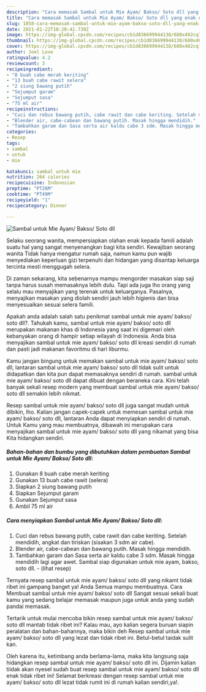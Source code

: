 ```yaml
---
description: "Cara memasak Sambal untuk Mie Ayam/ Bakso/ Soto dll yang enak dan Mudah Dibuat"
title: "Cara memasak Sambal untuk Mie Ayam/ Bakso/ Soto dll yang enak dan Mudah Dibuat"
slug: 1058-cara-memasak-sambal-untuk-mie-ayam-bakso-soto-dll-yang-enak-dan-mudah-dibuat
date: 2021-01-22T10:20:42.730Z
image: https://img-global.cpcdn.com/recipes/cb1d836699944138/680x482cq70/sambal-untuk-mie-ayam-bakso-soto-dll-foto-resep-utama.jpg
thumbnail: https://img-global.cpcdn.com/recipes/cb1d836699944138/680x482cq70/sambal-untuk-mie-ayam-bakso-soto-dll-foto-resep-utama.jpg
cover: https://img-global.cpcdn.com/recipes/cb1d836699944138/680x482cq70/sambal-untuk-mie-ayam-bakso-soto-dll-foto-resep-utama.jpg
author: Joel Love
ratingvalue: 4.2
reviewcount: 3
recipeingredient:
- "8 buah cabe merah keriting"
- "13 buah cabe rawit selera"
- "2 siung bawang putih"
- "Sejumput garam"
- "Sejumput sasa"
- "75 ml air"
recipeinstructions:
- "Cuci dan rebus bawang putih, cabe rawit dan cabe keriting. Setelah mendidih, angkat dan tiriskan (sisakan 3 sdm air cabe)."
- "Blender air, cabe-cabean dan bawang putih. Masak hingga mendidih."
- "Tambahkan garam dan Sasa serta air kaldu cabe 3 sdm. Masak hingga mendidih lagi agar awet. Sambal siap digunakan untuk mie ayam, bakso, soto dll.           (lihat resep)"
categories:
- Resep
tags:
- sambal
- untuk
- mie

katakunci: sambal untuk mie 
nutrition: 264 calories
recipecuisine: Indonesian
preptime: "PT26M"
cooktime: "PT49M"
recipeyield: "1"
recipecategory: Dinner

---
```



![Sambal untuk Mie Ayam/ Bakso/ Soto dll](https://img-global.cpcdn.com/recipes/cb1d836699944138/680x482cq70/sambal-untuk-mie-ayam-bakso-soto-dll-foto-resep-utama.jpg)

Selaku seorang wanita, mempersiapkan olahan enak kepada famili adalah suatu hal yang sangat menyenangkan bagi kita sendiri. Kewajiban seorang  wanita Tidak hanya mengatur rumah saja, namun kamu pun wajib menyediakan keperluan gizi terpenuhi dan hidangan yang disantap keluarga tercinta mesti menggugah selera.

Di zaman  sekarang, kita sebenarnya mampu mengorder masakan siap saji tanpa harus susah memasaknya lebih dulu. Tapi ada juga lho orang yang selalu mau menyajikan yang terenak untuk keluarganya. Pasalnya, menyajikan masakan yang diolah sendiri jauh lebih higienis dan bisa menyesuaikan sesuai selera famili. 



Apakah anda adalah salah satu penikmat sambal untuk mie ayam/ bakso/ soto dll?. Tahukah kamu, sambal untuk mie ayam/ bakso/ soto dll merupakan makanan khas di Indonesia yang saat ini digemari oleh kebanyakan orang di hampir setiap wilayah di Indonesia. Anda bisa menyajikan sambal untuk mie ayam/ bakso/ soto dll kreasi sendiri di rumah dan pasti jadi makanan favoritmu di hari liburmu.

Kamu jangan bingung untuk memakan sambal untuk mie ayam/ bakso/ soto dll, lantaran sambal untuk mie ayam/ bakso/ soto dll tidak sulit untuk didapatkan dan kita pun dapat memasaknya sendiri di rumah. sambal untuk mie ayam/ bakso/ soto dll dapat dibuat dengan beraneka cara. Kini telah banyak sekali resep modern yang membuat sambal untuk mie ayam/ bakso/ soto dll semakin lebih nikmat.

Resep sambal untuk mie ayam/ bakso/ soto dll juga sangat mudah untuk dibikin, lho. Kalian jangan capek-capek untuk memesan sambal untuk mie ayam/ bakso/ soto dll, lantaran Anda dapat menyiapkan sendiri di rumah. Untuk Kamu yang mau membuatnya, dibawah ini merupakan cara menyajikan sambal untuk mie ayam/ bakso/ soto dll yang nikamat yang bisa Kita hidangkan sendiri.

<!--inarticleads1-->

##### Bahan-bahan dan bumbu yang dibutuhkan dalam pembuatan Sambal untuk Mie Ayam/ Bakso/ Soto dll:

1. Gunakan 8 buah cabe merah keriting
1. Gunakan 13 buah cabe rawit (selera)
1. Siapkan 2 siung bawang putih
1. Siapkan Sejumput garam
1. Gunakan Sejumput sasa
1. Ambil 75 ml air




<!--inarticleads2-->

##### Cara menyiapkan Sambal untuk Mie Ayam/ Bakso/ Soto dll:

1. Cuci dan rebus bawang putih, cabe rawit dan cabe keriting. Setelah mendidih, angkat dan tiriskan (sisakan 3 sdm air cabe).
1. Blender air, cabe-cabean dan bawang putih. Masak hingga mendidih.
1. Tambahkan garam dan Sasa serta air kaldu cabe 3 sdm. Masak hingga mendidih lagi agar awet. Sambal siap digunakan untuk mie ayam, bakso, soto dll. -           (lihat resep)




Ternyata resep sambal untuk mie ayam/ bakso/ soto dll yang nikamt tidak ribet ini gampang banget ya! Anda Semua mampu membuatnya. Cara Membuat sambal untuk mie ayam/ bakso/ soto dll Sangat sesuai sekali buat kamu yang sedang belajar memasak maupun juga untuk anda yang sudah pandai memasak.

Tertarik untuk mulai mencoba bikin resep sambal untuk mie ayam/ bakso/ soto dll mantab tidak ribet ini? Kalau mau, ayo kalian segera buruan siapin peralatan dan bahan-bahannya, maka bikin deh Resep sambal untuk mie ayam/ bakso/ soto dll yang lezat dan tidak ribet ini. Betul-betul taidak sulit kan. 

Oleh karena itu, ketimbang anda berlama-lama, maka kita langsung saja hidangkan resep sambal untuk mie ayam/ bakso/ soto dll ini. Dijamin kalian tiidak akan nyesel sudah buat resep sambal untuk mie ayam/ bakso/ soto dll enak tidak ribet ini! Selamat berkreasi dengan resep sambal untuk mie ayam/ bakso/ soto dll lezat tidak rumit ini di rumah kalian sendiri,ya!.

